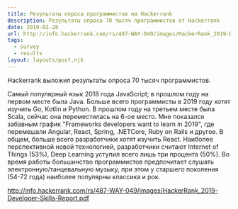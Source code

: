 ```yaml
---
title: Результаты опроса программистов на Hackerrank
description: Результаты опроса 70 тысяч программистов от Hackerrank
date: 2019-02-28
url: http://info.hackerrank.com/rs/487-WAY-049/images/HackerRank_2019-Developer-Skills-Report.pdf
tags:
  - survey
  - results
layout: layouts/post.njk
---
```

Hackerrank выложил результаты опроса 70 тысяч программистов.

Cамый популярный язык 2018 года JavaScript; в прошлом году на первом месте была Java. Больше всего программисты в 2019 году хотят изучить Go, Kotlin и Python. В прошлом году на третьем месте была Scala, сейчас она переместилась на 6-ое место. Мне показался забавным график "Frameworks developers want to learn in 2019", где перемешали Angular, React, Spring, .NETCore, Ruby on Rails и другое. В общем, больше всего разработчики хотят изучить React. Наиболее перспективной новой технологией, разработчики считают Internet of Things (53%), Deep Learning уступил всего лишь три процента (50%). Во время работы большинство программистов предпочитает слушать электронную/танцевальную музыку, при этом у старшего поколения (54-72 года) наиболее популярны классика и рок.

http://info.hackerrank.com/rs/487-WAY-049/images/HackerRank_2019-Developer-Skills-Report.pdf 
